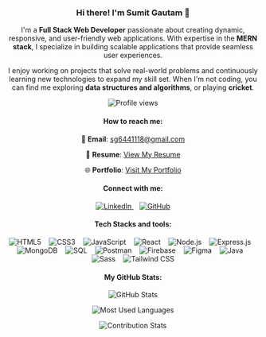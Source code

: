 <div align="center">
  
### Hi there! I'm **Sumit Gautam** 👋

I'm a **Full Stack Web Developer** passionate about creating dynamic, responsive, and user-friendly web applications. With expertise in the **MERN stack**, I specialize in building scalable applications that provide seamless user experiences. 

I enjoy working on projects that solve real-world problems and continuously learning new technologies to expand my skill set. When I'm not coding, you can find me exploring **data structures and algorithms**, or playing **cricket**. 

![Profile views](https://komarev.com/ghpvc/?username=sumit-sg21&color=blue)

#### How to reach me:
📧 **Email**: [sg6441118@gmail.com](mailto:sg6441118@gmail.com)  

📄 **Resume**: [View My Resume](https://drive.google.com/file/d/1ZlgOPWMq3i1UTmU5XyBPkGTbjOyEndGJ/view?usp=sharing) 

🌐 **Portfolio**: [Visit My Portfolio](https://portfolio-enr1.vercel.app/)

#### Connect with me:

<a href="https://www.linkedin.com/in/sumit-gautam-48a825178" target="_blank">
    <img src="https://img.shields.io/badge/LinkedIn-0077B5?style=for-the-badge&logo=linkedin&logoColor=white" alt="LinkedIn" />
</a> &nbsp;&nbsp;  <!-- Adds space between links -->

<a href="https://github.com/sumit-sg21" target="_blank">
    <img src="https://img.shields.io/badge/GitHub-181717?style=for-the-badge&logo=github&logoColor=white" alt="GitHub" />
</a>

#### Tech Stacks and tools:

<div>
    <img src="https://img.shields.io/badge/HTML5-E34F26?style=for-the-badge&logo=html5&logoColor=white" alt="HTML5" />
    &nbsp;&nbsp; <!-- Adds space between badges -->
    <img src="https://img.shields.io/badge/CSS3-1572B6?style=for-the-badge&logo=css3&logoColor=white" alt="CSS3" />
    &nbsp;&nbsp;
    <img src="https://img.shields.io/badge/JavaScript-F7DF1E?style=for-the-badge&logo=javascript&logoColor=black" alt="JavaScript" />
    &nbsp;&nbsp;
    <img src="https://img.shields.io/badge/React-61DAFB?style=for-the-badge&logo=react&logoColor=black" alt="React" />
    &nbsp;&nbsp;
    <img src="https://img.shields.io/badge/Node.js-339933?style=for-the-badge&logo=nodedotjs&logoColor=white" alt="Node.js" />
    &nbsp;&nbsp;
    <img src="https://img.shields.io/badge/Express.js-000000?style=for-the-badge&logo=express&logoColor=white" alt="Express.js" />
    &nbsp;&nbsp;
    <img src="https://img.shields.io/badge/MongoDB-47A248?style=for-the-badge&logo=mongodb&logoColor=white" alt="MongoDB" />
    &nbsp;&nbsp;
    <img src="https://img.shields.io/badge/SQL-003B57?style=for-the-badge&logo=mysql&logoColor=white" alt="SQL" />
    &nbsp;&nbsp;
    <img src="https://img.shields.io/badge/Postman-FF6C37?style=for-the-badge&logo=postman&logoColor=white" alt="Postman" />
    &nbsp;&nbsp;
    <img src="https://img.shields.io/badge/Firebase-FFCA28?style=for-the-badge&logo=firebase&logoColor=black" alt="Firebase" />
    &nbsp;&nbsp;
    <img src="https://img.shields.io/badge/Figma-F24E1E?style=for-the-badge&logo=figma&logoColor=white" alt="Figma" />
    &nbsp;&nbsp;
    <img src="https://img.shields.io/badge/Java-007396?style=for-the-badge&logo=java&logoColor=white" alt="Java" />
    &nbsp;&nbsp;
    <img src="https://img.shields.io/badge/Sass-CC6699?style=for-the-badge&logo=sass&logoColor=white" alt="Sass" />
    &nbsp;&nbsp;
    <img src="https://img.shields.io/badge/Tailwind_CSS-06B6D4?style=for-the-badge&logo=tailwind-css&logoColor=white" alt="Tailwind CSS" />
</div>

#### My GitHub Stats:

![GitHub Stats](https://github-readme-stats.vercel.app/api?username=sumit-sg21&show_icons=true&theme=radical)

![Most Used Languages](https://github-readme-stats.vercel.app/api/top-langs/?username=sumit-sg21&layout=compact&theme=radical)

![Contribution Stats](https://github-readme-streak-stats.herokuapp.com/?user=sumit-sg21&theme=radical)
